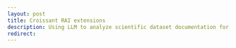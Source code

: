 ```yaml
---
layout: post
title: Croissant RAI extensions
description: Using LLM to analyze scientific dataset documentation for Responsible AI
redirect: 
---
```

